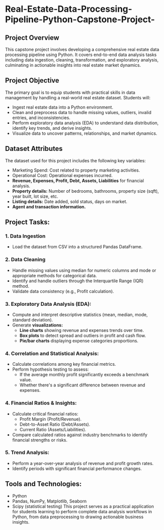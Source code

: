 # Real-Estate-Data-Processing-Pipeline-Python-Capstone-Project-
## Project Overview
This capstone project involves developing a comprehensive real estate data processing pipeline using Python. It covers end-to-end data analysis tasks including data ingestion, cleaning, transformation, and exploratory analysis, culminating in actionable insights into real estate market dynamics.
## Project Objective
The primary goal is to equip students with practical skills in data management by handling a real-world real estate dataset. Students will:
- Ingest real estate data into a Python environment.
- Clean and preprocess data to handle missing values, outliers, invalid entries, and inconsistencies.
- Perform exploratory data analysis (EDA) to understand data distribution, identify key trends, and derive insights.
- Visualize data to uncover patterns, relationships, and market dynamics.
## Dataset Attributes
The dataset used for this project includes the following key variables:
- Marketing Spend: Cost related to property marketing activities.
- Operational Cost: Operational expenses incurred.
- **Revenue, Expenses, Profit, Debt, Assets, Liabilities** for financial analysis.
- **Property details:** Number of bedrooms, bathrooms, property size (sqft), year built, lot size, etc.
- **Listing details:** Date added, sold status, days on market.
- **Agent and transaction information.**

## Project Tasks:
### 1. Data Ingestion
- Load the dataset from CSV into a structured Pandas DataFrame.
### 2. Data Cleaning
- Handle missing values using median for numeric columns and mode or appropriate methods for categorical data.
- Identify and handle outliers through the Interquartile Range (IQR) method.
- Validate data consistency (e.g., Profit calculation).
### 3. Exploratory Data Analysis (EDA):
- Compute and interpret descriptive statistics (mean, median, mode, standard deviation).
- Generate **visualizations:**
  - **Line charts** showing revenue and expenses trends over time.
  - **Box plots** to detect spread and outliers in profit and cash flow.
  - **Pie/bar charts** displaying expense categories proportions.
### 4. Correlation and Statistical Analysis:
- Calculate correlations among key financial metrics.
- Perform hypothesis testing to assess:
  - If the average monthly profit significantly exceeds a benchmark value.
  - Whether there's a significant difference between revenue and expenses.
### 4. Financial Ratios & Insights:
- Calculate critical financial ratios:
  - Profit Margin (Profit/Revenue).
  - Debt-to-Asset Ratio (Debt/Assets).
  - Current Ratio (Assets/Liabilities).
- Compare calculated ratios against industry benchmarks to identify financial strengths or risks.
### 5. Trend Analysis:
- Perform a year-over-year analysis of revenue and profit growth rates.
- Identify periods with significant financial performance changes.
## Tools and Technologies:
- Python
- Pandas, NumPy, Matplotlib, Seaborn
- Scipy (statistical testing)
This project serves as a practical application for students learning to perform complete data analysis workflows in Python, from data preprocessing to drawing actionable business insights.
